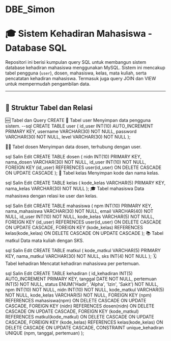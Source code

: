 # DBE_Simon

# 🎓 Sistem Kehadiran Mahasiswa - Database SQL

Repositori ini berisi kumpulan query SQL untuk membangun sistem database kehadiran mahasiswa menggunakan MySQL. Sistem ini mencakup tabel pengguna (`user`), dosen, mahasiswa, kelas, mata kuliah, serta pencatatan kehadiran mahasiswa. Termasuk juga query JOIN dan VIEW untuk mempermudah pengambilan data.

---
#
## 🧱 Struktur Tabel dan Relasi
🆕 Tabel dan Query CREATE
👤 Tabel user
Menyimpan data pengguna sistem.
--sql
CREATE TABLE user (
  id_user INT(10) AUTO_INCREMENT PRIMARY KEY,
  username VARCHAR(30) NOT NULL,
  password VARCHAR(30) NOT NULL,
  level VARCHAR(30) NOT NULL
);

👨‍🏫 Tabel dosen
Menyimpan data dosen, terhubung dengan user.

sql
Salin
Edit
CREATE TABLE dosen (
  nidn INT(10) PRIMARY KEY,
  nama_dosen VARCHAR(30) NOT NULL,
  id_user INT(10) NOT NULL,
  FOREIGN KEY (id_user) REFERENCES user(id_user) ON DELETE CASCADE ON UPDATE CASCADE
);
🏫 Tabel kelas
Menyimpan kode dan nama kelas.

sql
Salin
Edit
CREATE TABLE kelas (
  kode_kelas VARCHAR(5) PRIMARY KEY,
  nama_kelas VARCHAR(30) NOT NULL
);
🎓 Tabel mahasiswa
Data mahasiswa dengan relasi ke user dan kelas.

sql
Salin
Edit
CREATE TABLE mahasiswa (
  npm INT(10) PRIMARY KEY,
  nama_mahasiswa VARCHAR(30) NOT NULL,
  email VARCHAR(40) NOT NULL,
  id_user INT(10) NOT NULL,
  kode_kelas VARCHAR(5) NOT NULL,
  FOREIGN KEY (id_user) REFERENCES user(id_user) ON DELETE CASCADE ON UPDATE CASCADE,
  FOREIGN KEY (kode_kelas) REFERENCES kelas(kode_kelas) ON DELETE CASCADE ON UPDATE CASCADE
);
📚 Tabel matkul
Data mata kuliah dengan SKS.

sql
Salin
Edit
CREATE TABLE matkul (
  kode_matkul VARCHAR(5) PRIMARY KEY,
  nama_matkul VARCHAR(30) NOT NULL,
  sks INT(4) NOT NULL
);
🗓️ Tabel kehadiran
Mencatat kehadiran mahasiswa per pertemuan.

sql
Salin
Edit
CREATE TABLE kehadiran (
  id_kehadiran INT(5) AUTO_INCREMENT PRIMARY KEY,
  tanggal DATE NOT NULL,
  pertemuan INT(5) NOT NULL,
  status ENUM('Hadir', 'Alpha', 'Izin', 'Sakit') NOT NULL,
  npm INT(10) NOT NULL,
  nidn INT(10) NOT NULL,
  kode_matkul VARCHAR(5) NOT NULL,
  kode_kelas VARCHAR(5) NOT NULL,
  FOREIGN KEY (npm) REFERENCES mahasiswa(npm) ON DELETE CASCADE ON UPDATE CASCADE,
  FOREIGN KEY (nidn) REFERENCES dosen(nidn) ON DELETE CASCADE ON UPDATE CASCADE,
  FOREIGN KEY (kode_matkul) REFERENCES matkul(kode_matkul) ON DELETE CASCADE ON UPDATE CASCADE,
  FOREIGN KEY (kode_kelas) REFERENCES kelas(kode_kelas) ON DELETE CASCADE ON UPDATE CASCADE,
  CONSTRAINT unique_kehadiran UNIQUE (npm, tanggal, pertemuan)
);
